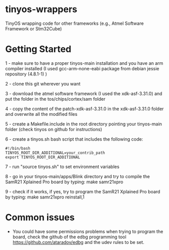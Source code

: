 # tinyos-wrappers
TinyOS wrapping code for other frameworks (e.g., Atmel Software Framework or Stm32Cube)

# Getting Started
1 - make sure to have a proper tinyos-main installation and you have an arm compiler installed (I used gcc-arm-none-eabi package from debian jessie repository (4.8.1-1) )

2 - clone this git wherever you want

3 - download the atmel software framework (I used the xdk-asf-3.31.0) and put the folder in the tos/chips/cortex/sam folder

4 - copy the content of the patch-xdk-asf-3.31.0 in the xdk-asf-3.31.0 folder and overwrite all the modified files

5 - create a Makefile.include in the root directory pointing your tinyos-main folder (check tinyos on github for instructions)

6 - create a tinyos.sh bash script that includes the following code:
```
#!/bin/bash
TINYOS_ROOT_DIR_ADDITIONAL=your_contrib_path
export TINYOS_ROOT_DIR_ADDITIONAL
```
7 - run "source tinyos.sh" to set environment variables

8 - go in your tinyos-main/apps/Blink directory and try to compile the SamR21 Xplained Pro board by typing: make samr21xpro

9 - check if it works, if yes, try to program the SamR21 Xplained Pro board by typing: make samr21xpro reinstall,1

# Common issues
- You could have some permissions problems when trying to program the board, check the github of the edbg programming tool https://github.com/ataradov/edbg and the udev rules to be set.
